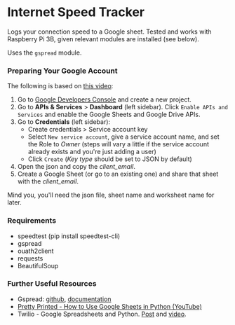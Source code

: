 # Internet Speed Tracker
Logs your connection speed to a Google sheet. 
Tested and works with Raspberry Pi 3B, given relevant modules are installed (see below).

Uses the `gspread` module.


### Preparing Your Google Account
The following is based on [this video](https://www.youtube.com/watch?v=7I2s81TsCnc):

1. Go to [Google Developers Console](https://console.developers.google.com/cloud-resource-manager) and create a new project.
2. Go to **APIs & Services** > **Dashboard** (left sidebar). Click `Enable APIs and Services` and enable the Google Sheets and Google Drive APIs.
3. Go to **Credentials** (left sidebar):
   + Create credentials > Service account key
   + Select `New service account`, give a service account name, and set the Role to _Owner_ (steps will vary a little if the service account already exists and you're just adding a user)
   + Click `Create` (_Key type_ should be set to JSON by default)
4. Open the json and copy the _client_email_.
5. Create a Google Sheet (or go to an existing one) and share that sheet with the _client_email_.

Mind you, you'll need the json file, sheet name and worksheet name for later.


### Requirements

+ speedtest
(pip install speedtest-cli)
+ gspread
+ ouath2client
+ requests
+ BeautifulSoup


### Further Useful Resources

+ Gspread: [github](https://github.com/burnash/gspread), [documentation](http://gspread.readthedocs.io/en/latest/index.html)
+ [Pretty Printed - How to Use Google Sheets in Python (YouTube)](https://www.youtube.com/watch?v=7I2s81TsCnc)
+ Twilio - Google Spreadsheets and Python. [Post](https://www.twilio.com/blog/2017/02/an-easy-way-to-read-and-write-to-a-google-spreadsheet-in-python.html) and [video](https://www.youtube.com/watch?v=vISRn5qFrkM).
